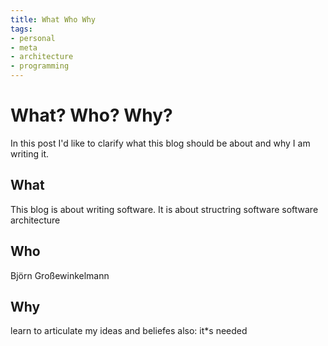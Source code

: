```yaml
---
title: What Who Why
tags:
- personal
- meta
- architecture
- programming
---
```

# What? Who? Why?
In this post I'd like to clarify what this blog should be about and why I am writing it.

## What
This blog is about writing software. It is about structring software 
software architecture

## Who 
Björn Großewinkelmann

## Why
learn to articulate my ideas and beliefes
also: it*s needed
<!--stackedit_data:
eyJoaXN0b3J5IjpbLTI2MDg1NDIyLDExMDE0NDUxMzQsLTE2OD
k1ODQ0OTcsLTE3Mzc3MTI3NTEsLTU3NDY1MzY4LDE5MzY3NTU0
NDksLTUwMDQ3NDIzNl19
-->